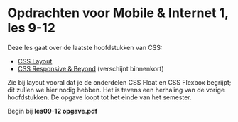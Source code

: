 # Opdrachten voor Mobile & Internet 1, les 9-12

Deze les gaat over de laatste hoofdstukken van CSS: 

- [CSS Layout](https://rogiervdl.github.io/CSS-course/03_layout.html#/)
- [CSS Responsive & Beyond](https://rogiervdl.github.io/CSS-course/04_responsive_beyond.html#/) (verschijnt binnenkort)

Zie bij layout vooral dat je de onderdelen CSS Float en CSS Flexbox begrijpt; dit zullen we hier nodig hebben.
Het is tevens een herhaling van de vorige hoofdstukken. De opgave loopt tot het einde van het semester.

Begin bij **les09-12 opgave.pdf**